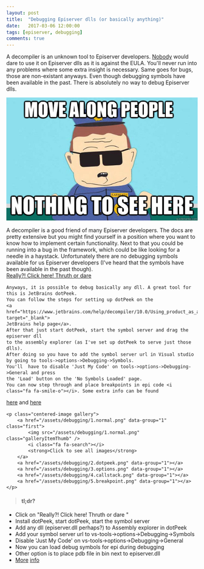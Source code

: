 ```yaml
---
layout: post
title:  "Debugging Episerver dlls (or basically anything)"
date:   2017-03-06 12:00:00
tags: [episerver, debugging]
comments: true
---
```


<div class="toggle"> 
    A decompiler is an unknown tool to Episerver developers.
    <a href="http://world.episerver.com/Search?searchQuery=decompile" target="_blank">Nobody</a> would dare 
    to use it on Episerver dlls as it is against the EULA. You'll never run into any problems 
    where some extra insight is necessary. Same goes for bugs, those are non-existant anyways.
    Even though debugging symbols have been available in the past. There is absolutely no way 
    to debug Episerver dlls.
</div>

<p class="centered-image toggle" data-toggle-button>
	<img src="/assets/debugging/nothing-to-see.jpg" alt="Nothing to see">
</p>

<div class="toggle hide">
    A decompiler is a good friend of many Episerver developers. The docs are pretty extensive 
    but you might find yourself in a position where you want to know how to implement certain 
    functionality. Next to that you could be running into a bug in the framework, which could 
    be like looking for a needle in a haystack. Unfortunately there are no debugging symbols 
    available for us Episerver developers (I've heard that the symbols have been available in 
    the past though).
</div>

<a href="#" class="toggle" data-toggle-button>
    Really?! Click here! Thruth or dare
    <i class="fa fa-birthday-cake"></i>
</a>

<div class="toggle hide">

    Anyways, it is possible to debug basically any dll. A great tool for this is JetBrains dotPeek.
    You can follow the steps for setting up dotPeek on the 
    <a href="https://www.jetbrains.com/help/decompiler/10.0/Using_product_as_a_Symbol_Server.html" target="_blank">
    JetBrains help page</a>.
    After that just start dotPeek, start the symbol server and drag the episerver dll 
    to the assembly explorer (as I've set up dotPeek to serve just those dlls). 
    After doing so you have to add the symbol server url in Visual studio by going to tools->options->Debugging->Symbols.
    You'll  have to disable 'Just My Code' on tools->options->Debugging->General and press 
    the 'Load' button on the 'No Symbols Loaded' page. 
    You can now step through and place breakpoints in epi code <i class="fa fa-smile-o"></i>. Some extra info can be found
<a href="http://hmemcpy.com/2014/07/how-to-debug-anything-with-visual-studio-and-jetbrains-dotpeek-v1-2/" target="_blank">
here</a> and
<a href="http://stackoverflow.com/questions/26518013/dotpeek-issue-debugging-3rd-party-dll#answer-26523669" target="_blank">
here</a>

    <p class="centered-image gallery">
        <a href="/assets/debugging/1.normal.png" data-group="1" class="first">
            <img src="/assets/debugging/1.normal.png" class="galleryItemThumb" />
            <i class="fa fa-search"></i>
            <strong>Click to see all images</strong>
        </a>
        <a href="/assets/debugging/2.dotpeek.png" data-group="1"></a>
        <a href="/assets/debugging/3.options.png" data-group="1"></a>
        <a href="/assets/debugging/4.callstack.png" data-group="1"></a>
        <a href="/assets/debugging/5.breakpoint.png" data-group="1"></a>
    </p>

</div>

> #### tl;dr?
* Click on "Really?! Click here! Thruth or dare <i class="fa fa-birthday-cake"></i>"
* Install dotPeek, start dotPeek, start the symbol server
* Add any dll (episerver.dll perhaps?) to Assembly explorer in dotPeek
* Add your symbol server url to vs-tools->options->Debugging->Symbols
* Disable 'Just My Code' on vs-tools->options->Debugging->General
* Now you can load debug symbols for epi during debugging
* Other option is to place pdb file in bin next to episerver.dll
* [More](http://hmemcpy.com/2014/07/how-to-debug-anything-with-visual-studio-and-jetbrains-dotpeek-v1-2/) [info](http://stackoverflow.com/questions/26518013/dotpeek-issue-debugging-3rd-party-dll#answer-26523669)

<script>
    $("[data-toggle-button]").on("click",function(e){e.preventDefault();$(".toggle").toggleClass("hide");});
</script>